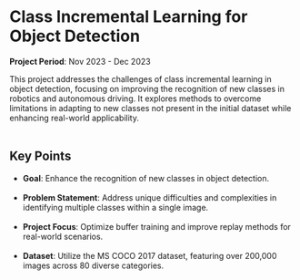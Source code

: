 # Class Incremental Learning for Object Detection
**Project Period**: Nov 2023 - Dec 2023

This project addresses the challenges of class incremental learning in object detection, focusing on improving the recognition of new classes in robotics and autonomous driving. It explores methods to overcome limitations in adapting to new classes not present in the initial dataset while enhancing real-world applicability.<br><br>

## Key Points

- **Goal**: Enhance the recognition of new classes in object detection.<br><br>
- **Problem Statement**: Address unique difficulties and complexities in identifying multiple classes within a single image.<br><br>
- **Project Focus**: Optimize buffer training and improve replay methods for real-world scenarios.<br><br>
- **Dataset**: Utilize the MS COCO 2017 dataset, featuring over 200,000 images across 80 diverse categories.<br><br>


